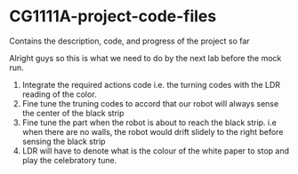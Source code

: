 # CG1111A-project-code-files
Contains the description, code, and progress of the project so far

Alright guys so this is what we need to do by the next lab before the mock run.

1. Integrate the required actions code i.e. the turning codes with the LDR reading of the color.
2. Fine tune the truning codes to accord that our robot will always sense the center of the black strip
3. Fine tune the part when the robot is about to reach the black strip. i.e when there are no walls, the robot would drift slidely to the right before sensing the black strip
4. LDR will have to denote what is the colour of the white paper to stop and play the celebratory tune.
